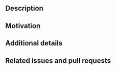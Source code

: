 <!-- 🙌 Thanks for contributing to MDN Web Docs. Adding details below will help us to merge your PR faster. -->

## Description

<!-- ✍️ Summarize your changes in one or two sentences -->

## Motivation

<!-- ❓ Why are you making these changes and how do they help readers? -->

## Additional details

<!-- 🔗 Link to release notes, vendor docs, bug trackers, source control, or other places providing more context -->

## Related issues and pull requests

<!-- 🔨 If this fully resolves a GitHub issue, use "Fixes #123" -->
<!-- 👉 Highlight related pull requests using "Relates to #123" -->
<!-- ❗ If another pull request should be merged first, use "**Depends on:** #123" -->

<!-- 👷‍♀️ After submitting, go to the "Checks" tab of your PR for the build status -->

<!-- markdownlint-disable-file MD041-->
